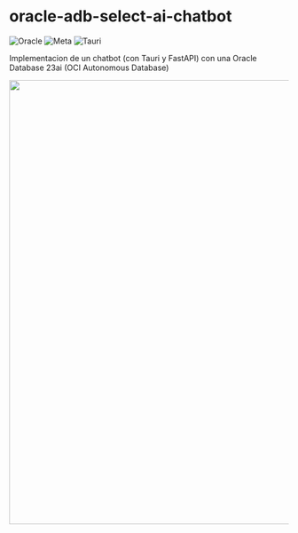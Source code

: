 # oracle-adb-select-ai-chatbot

![Oracle](https://img.shields.io/badge/Oracle-F80000?style=for-the-badge&logo=oracle&logoColor=white)
![Meta](https://img.shields.io/badge/Meta-%230467DF.svg?style=for-the-badge&logo=Meta&logoColor=white)
![Tauri](https://img.shields.io/badge/tauri-%2324C8DB.svg?style=for-the-badge&logo=tauri&logoColor=%23FFFFFF)

Implementacion de un chatbot (con Tauri y FastAPI) con una Oracle Database 23ai (OCI Autonomous Database)

<p align="middle">
    <img src="./docs/preview_gif.gif" width="800px" />
<p>
